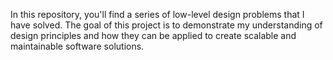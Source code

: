 
In this repository, you'll find a series of low-level design problems that I have solved. The goal of this project is to demonstrate my understanding of design principles and how they can be applied to create scalable and maintainable software solutions.
